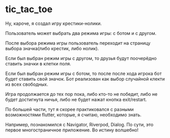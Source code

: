 # tic_tac_toe

Ну, кароче, я создал игру крестики-нолики.

Пользователь может выбрать два режима игры: с ботом и с другом.

После выбора режима игры пользователь переходит на страницу выбора значка(либо крестик, либо нолик).

Если был выбран режим игры с другом, то друзья будут поочерёдно ставить значки в клетки поля.

Если был выбран режим игры с ботом, то после после хода игрока бот будет ставить свой значок. Бот реализован как выбор случайной клекти из всех свободных.

Игра продолжается до тех пор пока, либо кто-то не победит, либо не будет достигнута ничья, либо не будет нажат кнопка exit/restart.

По большей части, тут я скорее практиковался с разными возможностями flutter, которые, я считаю, необходимо знать.

Например, познакомился с Navigator, Riverpod, Dialog. По сути, это первое многостраничное приложение. Во истину волшебно!
